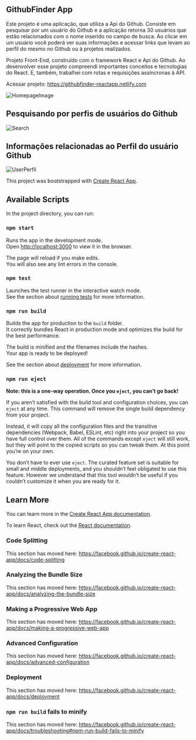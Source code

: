 ## GithubFinder App
Este projeto é uma aplicação, que utiliza a Api do Github. Consiste em pesquisar por um usuário do Github e a aplicação retorna 30 usuários que estão relacionados com o nome inserido no campo de busca. Ao clicar em um usuário você poderá ver suas informações e acessar links que levam ao perfil do mesmo no Github ou à projetos realizados.

Projeto Front-End, construído com o framework React e Api do Github. Ao desenvolver esse projeto compreendi importantes conceitos e tecnologias do React. E, também, trabalhei com rotas e requisições assíncronas à API.

Acessar projeto: https://githubfinder-reactapp.netlify.com

![HomepageImage](https://user-images.githubusercontent.com/32007101/71689918-f99bf480-2d81-11ea-9345-1407575b37ea.JPG)

## Pesquisando por perfis de usuários do Github
![Search](https://user-images.githubusercontent.com/32007101/71690259-eccbd080-2d82-11ea-9b86-30f3bf730008.JPG)

## Informações relacionadas ao Perfil do usuário Github
![UserPerfil](https://user-images.githubusercontent.com/32007101/71690335-1e449c00-2d83-11ea-9d23-32c5000a2bb2.JPG)


This project was bootstrapped with [Create React App](https://github.com/facebook/create-react-app).

## Available Scripts

In the project directory, you can run:

### `npm start`

Runs the app in the development mode.<br />
Open [http://localhost:3000](http://localhost:3000) to view it in the browser.

The page will reload if you make edits.<br />
You will also see any lint errors in the console.

### `npm test`

Launches the test runner in the interactive watch mode.<br />
See the section about [running tests](https://facebook.github.io/create-react-app/docs/running-tests) for more information.

### `npm run build`

Builds the app for production to the `build` folder.<br />
It correctly bundles React in production mode and optimizes the build for the best performance.

The build is minified and the filenames include the hashes.<br />
Your app is ready to be deployed!

See the section about [deployment](https://facebook.github.io/create-react-app/docs/deployment) for more information.

### `npm run eject`

**Note: this is a one-way operation. Once you `eject`, you can’t go back!**

If you aren’t satisfied with the build tool and configuration choices, you can `eject` at any time. This command will remove the single build dependency from your project.

Instead, it will copy all the configuration files and the transitive dependencies (Webpack, Babel, ESLint, etc) right into your project so you have full control over them. All of the commands except `eject` will still work, but they will point to the copied scripts so you can tweak them. At this point you’re on your own.

You don’t have to ever use `eject`. The curated feature set is suitable for small and middle deployments, and you shouldn’t feel obligated to use this feature. However we understand that this tool wouldn’t be useful if you couldn’t customize it when you are ready for it.

## Learn More

You can learn more in the [Create React App documentation](https://facebook.github.io/create-react-app/docs/getting-started).

To learn React, check out the [React documentation](https://reactjs.org/).

### Code Splitting

This section has moved here: https://facebook.github.io/create-react-app/docs/code-splitting

### Analyzing the Bundle Size

This section has moved here: https://facebook.github.io/create-react-app/docs/analyzing-the-bundle-size

### Making a Progressive Web App

This section has moved here: https://facebook.github.io/create-react-app/docs/making-a-progressive-web-app

### Advanced Configuration

This section has moved here: https://facebook.github.io/create-react-app/docs/advanced-configuration

### Deployment

This section has moved here: https://facebook.github.io/create-react-app/docs/deployment

### `npm run build` fails to minify

This section has moved here: https://facebook.github.io/create-react-app/docs/troubleshooting#npm-run-build-fails-to-minify

